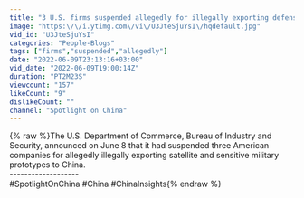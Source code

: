 ```yaml
---
title: "3 U.S. firms suspended allegedly for illegally exporting defense products to China"
image: "https:\/\/i.ytimg.com\/vi\/U3JteSjuYsI\/hqdefault.jpg"
vid_id: "U3JteSjuYsI"
categories: "People-Blogs"
tags: ["firms","suspended","allegedly"]
date: "2022-06-09T23:13:16+03:00"
vid_date: "2022-06-09T19:00:14Z"
duration: "PT2M23S"
viewcount: "157"
likeCount: "9"
dislikeCount: ""
channel: "Spotlight on China"
---
```

{% raw %}The U.S. Department of Commerce, Bureau of Industry and Security, announced on June 8 that it had suspended three American companies for allegedly illegally exporting satellite and sensitive military prototypes to China. <br />-------------------<br />#SpotlightOnChina  #China #ChinaInsights{% endraw %}
